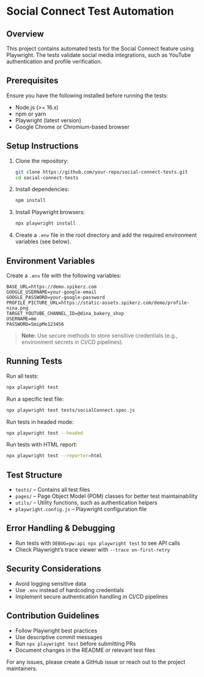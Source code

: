 # Social Connect Test Automation

## Overview
This project contains automated tests for the Social Connect feature using Playwright. The tests validate social media integrations, such as YouTube authentication and profile verification.

## Prerequisites
Ensure you have the following installed before running the tests:

- Node.js (>= 16.x)
- npm or yarn
- Playwright (latest version)
- Google Chrome or Chromium-based browser

## Setup Instructions

1. Clone the repository:
   ```sh
   git clone https://github.com/your-repo/social-connect-tests.git
   cd social-connect-tests
   ```
2. Install dependencies:
   ```sh
   npm install
   ```
3. Install Playwright browsers:
   ```sh
   npx playwright install
   ```
4. Create a `.env` file in the root directory and add the required environment variables (see below).

## Environment Variables

Create a `.env` file with the following variables:

```env
BASE_URL=https://demo.spikerz.com
GOOGLE_USERNAME=your-google-email
GOOGLE_PASSWORD=your-google-password
PROFILE_PICTURE_URL=https://static-assets.spikerz.com/demo/profile-nina.png
TARGET_YOUTUBE_CHANNEL_ID=@dina_bakery_shop
USERNAME=me
PASSWORD=SmipMe123456
```
> **Note:** Use secure methods to store sensitive credentials (e.g., environment secrets in CI/CD pipelines).

## Running Tests

Run all tests:
```sh
npx playwright test
```

Run a specific test file:
```sh
npx playwright test tests/socialConnect.spec.js
```

Run tests in headed mode:
```sh
npx playwright test --headed
```

Run tests with HTML report:
```sh
npx playwright test --reporter=html
```

## Test Structure

- `tests/` – Contains all test files
- `pages/` – Page Object Model (POM) classes for better test maintainability
- `utils/` – Utility functions, such as authentication helpers
- `playwright.config.js` – Playwright configuration file

## Error Handling & Debugging

- Run tests with `DEBUG=pw:api npx playwright test` to see API calls
- Check Playwright’s trace viewer with `--trace on-first-retry`

## Security Considerations

- Avoid logging sensitive data
- Use `.env` instead of hardcoding credentials
- Implement secure authentication handling in CI/CD pipelines

## Contribution Guidelines

- Follow Playwright best practices
- Use descriptive commit messages
- Run `npx playwright test` before submitting PRs
- Document changes in the README or relevant test files

For any issues, please create a GitHub issue or reach out to the project maintainers.
